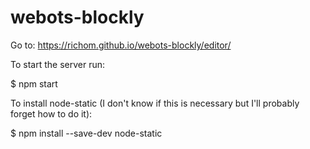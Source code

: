 # webots-blockly

Go to: https://richom.github.io/webots-blockly/editor/

To start the server run:

$ npm start

To install node-static (I don't know if this is necessary but I'll probably forget how to do it):

$ npm install --save-dev node-static
